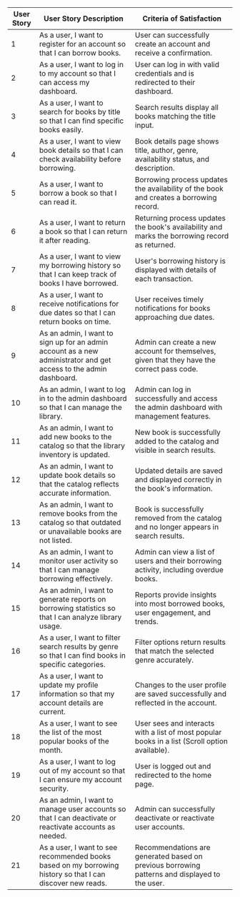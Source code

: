 | User Story | User Story Description                                                                                       | Criteria of Satisfaction                                                                                                                                                               |
|------------|--------------------------------------------------------------------------------------------------------------|----------------------------------------------------------------------------------------------------------------------------------------------------------------------------------------|
| 1          | As a user, I want to register for an account so that I can borrow books.                                     | User can successfully create an account and receive a confirmation.                                                                                                                   |
| 2          | As a user, I want to log in to my account so that I can access my dashboard.                                 | User can log in with valid credentials and is redirected to their dashboard.                                                                                                          |
| 3          | As a user, I want to search for books by title so that I can find specific books easily.                     | Search results display all books matching the title input.                                                                                                                            |
| 4          | As a user, I want to view book details so that I can check availability before borrowing.                    | Book details page shows title, author, genre, availability status, and description.                                                                                                   |
| 5          | As a user, I want to borrow a book so that I can read it.                                                    | Borrowing process updates the availability of the book and creates a borrowing record.                                                                                                |
| 6          | As a user, I want to return a book so that I can return it after reading.                                    | Returning process updates the book's availability and marks the borrowing record as returned.                                                                                         |
| 7          | As a user, I want to view my borrowing history so that I can keep track of books I have borrowed.            | User's borrowing history is displayed with details of each transaction.                                                                                                               |
| 8          | As a user, I want to receive notifications for due dates so that I can return books on time.                 | User receives timely notifications for books approaching due dates.                                                                                                                   |
| 9          | As an admin, I want to sign up for an admin account as a new administrator and get access to the admin dashboard. | Admin can create a new account for themselves, given that they have the correct pass code.                                                                                            |
| 10         | As an admin, I want to log in to the admin dashboard so that I can manage the library.                       | Admin can log in successfully and access the admin dashboard with management features.                                                                                                |
| 11         | As an admin, I want to add new books to the catalog so that the library inventory is updated.                | New book is successfully added to the catalog and visible in search results.                                                                                                          |
| 12         | As an admin, I want to update book details so that the catalog reflects accurate information.                | Updated details are saved and displayed correctly in the book's information.                                                                                                          |
| 13         | As an admin, I want to remove books from the catalog so that outdated or unavailable books are not listed.   | Book is successfully removed from the catalog and no longer appears in search results.                                                                                                |
| 14         | As an admin, I want to monitor user activity so that I can manage borrowing effectively.                     | Admin can view a list of users and their borrowing activity, including overdue books.                                                                                                 |
| 15         | As an admin, I want to generate reports on borrowing statistics so that I can analyze library usage.         | Reports provide insights into most borrowed books, user engagement, and trends.                                                                                                       |
| 16         | As a user, I want to filter search results by genre so that I can find books in specific categories.         | Filter options return results that match the selected genre accurately.                                                                                                               |
| 17         | As a user, I want to update my profile information so that my account details are current.                  | Changes to the user profile are saved successfully and reflected in the account.                                                                                                      |
| 18         | As a user, I want to see the list of the most popular books of the month.                                   | User sees and interacts with a list of most popular books in a list (Scroll option available).                                                                                        |
| 19         | As a user, I want to log out of my account so that I can ensure my account security.                        | User is logged out and redirected to the home page.                                                                                                                                   |
| 20         | As an admin, I want to manage user accounts so that I can deactivate or reactivate accounts as needed.      | Admin can successfully deactivate or reactivate user accounts.                                                                                                                        |
| 21         | As a user, I want to see recommended books based on my borrowing history so that I can discover new reads.  | Recommendations are generated based on previous borrowing patterns and displayed to the user.                                                                                         |
